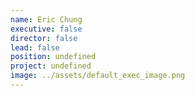 ```yaml
---
name: Eric Chung
executive: false
director: false
lead: false
position: undefined
project: undefined
image: ../assets/default_exec_image.png
---
```

